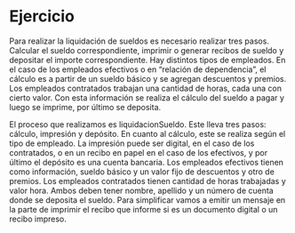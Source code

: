 # Ejercicio
Para realizar la liquidación de sueldos es necesario realizar tres pasos. Calcular el sueldo
correspondiente, imprimir o generar recibos de sueldo y depositar el importe
correspondiente.
Hay distintos tipos de empleados. En el caso de los empleados efectivos o en “relación de
dependencia”, el cálculo es a partir de un sueldo básico y se agregan descuentos y
premios. Los empleados contratados trabajan una cantidad de horas, cada una con cierto valor. Con esta información se realiza el cálculo del sueldo a pagar y luego se imprime, por
último se deposita.

El proceso que realizamos es liquidacionSueldo. Este lleva tres pasos: cálculo, impresión y
depósito. En cuanto al cálculo, este se realiza según el tipo de empleado. La impresión
puede ser digital, en el caso de los contratados, o en un recibo en papel en el caso de los
efectivos, y por último el depósito es una cuenta bancaria.
Los empleados efectivos tienen como información, sueldo básico y un valor fijo de
descuentos y otro de premios. Los empleados contratados tienen cantidad de horas
trabajadas y valor hora. Ambos deben tener nombre, apellido y un número de cuenta
donde se deposita el sueldo.
Para simplificar vamos a emitir un mensaje en la parte de imprimir el recibo que informe si
es un documento digital o un recibo impreso.